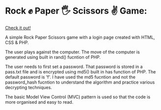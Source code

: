# Rock :fist: Paper :raised_hand_with_fingers_splayed: Scissors :v: Game:
<a href = "http://rockps.42web.io/">Check it out!</a>

A simple Rock Paper Scissors game with a login page created with HTML, CSS & PHP.

The user plays against the computer. The move of the computer is generated using built in rand() fucntion of PHP. 

The user needs to first set a password. That password is stored in a pass.txt file and is encrypted using md5() built in has function of PHP. The default password is 'f'. I have used the md5 fucntion and not the password_hash fucntion to understand the algorithm and practice various decrypting techniques.

The basic Model View Control (MVC) pattern is used so that the code is more organised and easy to read. 
